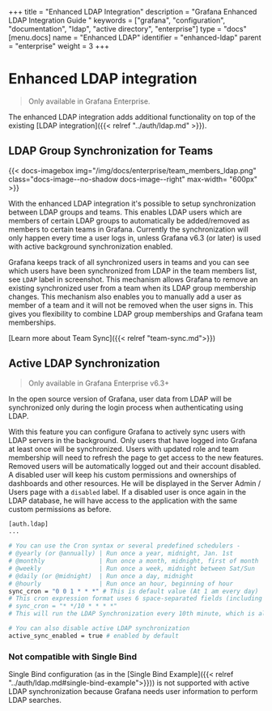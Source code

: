 +++
title = "Enhanced LDAP Integration"
description = "Grafana Enhanced LDAP Integration Guide "
keywords = ["grafana", "configuration", "documentation", "ldap", "active directory", "enterprise"]
type = "docs"
[menu.docs]
name = "Enhanced LDAP"
identifier = "enhanced-ldap"
parent = "enterprise"
weight = 3
+++

# Enhanced LDAP integration

> Only available in Grafana Enterprise.

The enhanced LDAP integration adds additional functionality on top of the existing [LDAP integration]({{< relref "../auth/ldap.md" >}}).

## LDAP Group Synchronization for Teams

{{< docs-imagebox img="/img/docs/enterprise/team_members_ldap.png" class="docs-image--no-shadow docs-image--right" max-width= "600px" >}}

With the enhanced LDAP integration it's possible to setup synchronization between LDAP groups and teams. This enables LDAP users which are members
of certain LDAP groups to automatically be added/removed as members to certain teams in Grafana. Currently the synchronization will only happen every
time a user logs in, unless Grafana v6.3 (or later) is used with active background synchronization enabled.

Grafana keeps track of all synchronized users in teams and you can see which users have been synchronized from LDAP in the team members list, see `LDAP` label in screenshot.
This mechanism allows Grafana to remove an existing synchronized user from a team when its LDAP group membership changes. This mechanism also enables you to manually add
a user as member of a team and it will not be removed when the user signs in. This gives you flexibility to combine LDAP group memberships and Grafana team memberships.

[Learn more about Team Sync]({{< relref "team-sync.md">}})

<div class="clearfix"></div>

## Active LDAP Synchronization

> Only available in Grafana Enterprise v6.3+

In the open source version of Grafana, user data from LDAP will be synchronized only during the login process when authenticating using LDAP.

With this feature you can configure Grafana to actively sync users with LDAP servers in the background. Only users that have logged into Grafana at least once will be synchronized.
Users with updated role and team membership will need to refresh the page to get access to the new features.
Removed users will be automatically logged out and their account disabled. A disabled user will keep his custom permissions and ownerships of dashboards and other resources. He will be displayed in the Server Admin / Users page with a `disabled` label. If a disabled user is once again in the LDAP database, he will have access to the application with the same custom permissions as before.

```bash
[auth.ldap]
...

# You can use the Cron syntax or several predefined schedulers -
# @yearly (or @annually) | Run once a year, midnight, Jan. 1st        | 0 0 0 1 1 *
# @monthly               | Run once a month, midnight, first of month | 0 0 0 1 * *
# @weekly                | Run once a week, midnight between Sat/Sun  | 0 0 0 * * 0
# @daily (or @midnight)  | Run once a day, midnight                   | 0 0 0 * * *
# @hourly                | Run once an hour, beginning of hour        | 0 0 * * * *
sync_cron = "0 0 1 * * *" # This is default value (At 1 am every day)
# This cron expression format uses 6 space-separated fields (including seconds), for example
# sync_cron = "* */10 * * * *"
# This will run the LDAP Synchronization every 10th minute, which is also the minimal interval between the Grafana sync times i.e. you cannot set it for every 9th minute

# You can also disable active LDAP synchronization
active_sync_enabled = true # enabled by default
```

### Not compatible with Single Bind

Single Bind configuration (as in the [Single Bind Example]({{< relref "../auth/ldap.md#single-bind-example">}})) is not supported with active LDAP synchronization because Grafana needs user information to perform LDAP searches.
